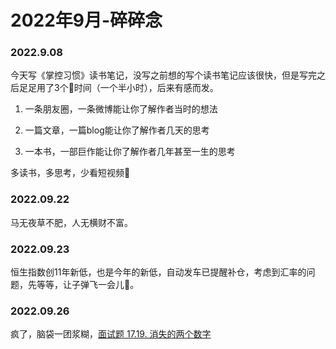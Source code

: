 # 2022年9月-碎碎念


### 2022.9.08

今天写《掌控习惯》读书笔记，没写之前想的写个读书笔记应该很快，但是写完之后足足用了3个🍅时间（一个半小时），后来有感而发。

1. 一条朋友圈，一条微博能让你了解作者当时的想法

2. 一篇文章，一篇blog能让你了解作者几天的思考

3. 一本书，一部巨作能让你了解作者几年甚至一生的思考

多读书，多思考，少看短视频🤔

### 2022.09.22

马无夜草不肥，人无横财不富。

### 2022.09.23 

恒生指数创11年新低，也是今年的新低，自动发车已提醒补仓，考虑到汇率的问题，先等等，让子弹飞一会儿🎈。

### 2022.09.26
疯了，脑袋一团浆糊，[面试题 17.19. 消失的两个数字](https://leetcode.cn/problems/missing-two-lcci/)

